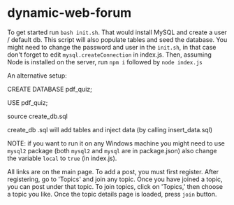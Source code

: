 # dynamic-web-forum

To get started run `bash init.sh`. That would install MySQL and create a user / default db.
This script will also populate tables and seed the database.
You might need to change the password and user in the `init.sh`, in that case don't forget to edit `mysql.createConnection` in index.js.
Then, assuming Node is installed on the server, run `npm i` followed by `node index.js`

An alternative setup:

CREATE DATABASE pdf_quiz;

USE pdf_quiz;

source create_db.sql

create_db .sql will add tables and inject data (by calling insert_data.sql)

NOTE: if you want to run it on any Windows machine you might need to use
`mysql2` package (both `mysql2` and `mysql` are in package.json) also change the
variable `local` to `true` (in index.js).

All links are on the main page. To add a post, you must first register. After registering, go to 'Topics' and join any topic. Once you have joined a topic, you can post under that topic. To join topics, click on 'Topics,' then choose a topic you like. Once the topic details page is loaded, press `join` button.
